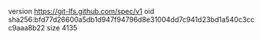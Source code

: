 version https://git-lfs.github.com/spec/v1
oid sha256:bfd77d26600a5db1d947f94796d8e31004dd7c941d23bd1a540c3ccc9aaa8b22
size 4135

